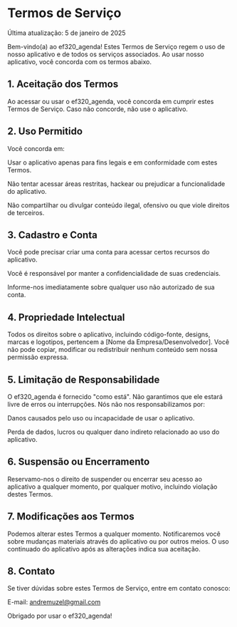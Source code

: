 # Termos de Serviço

Última atualização: 5 de janeiro de 2025

Bem-vindo(a) ao ef320_agenda! Estes Termos de Serviço regem o uso de nosso aplicativo e de todos os serviços associados. Ao usar nosso aplicativo, você concorda com os termos abaixo.

## 1. Aceitação dos Termos

Ao acessar ou usar o ef320_agenda, você concorda em cumprir estes Termos de Serviço. Caso não concorde, não use o aplicativo.

## 2. Uso Permitido

Você concorda em:

Usar o aplicativo apenas para fins legais e em conformidade com estes Termos.

Não tentar acessar áreas restritas, hackear ou prejudicar a funcionalidade do aplicativo.

Não compartilhar ou divulgar conteúdo ilegal, ofensivo ou que viole direitos de terceiros.

## 3. Cadastro e Conta

Você pode precisar criar uma conta para acessar certos recursos do aplicativo.

Você é responsável por manter a confidencialidade de suas credenciais.

Informe-nos imediatamente sobre qualquer uso não autorizado de sua conta.

## 4. Propriedade Intelectual

Todos os direitos sobre o aplicativo, incluindo código-fonte, designs, marcas e logotipos, pertencem a [Nome da Empresa/Desenvolvedor]. Você não pode copiar, modificar ou redistribuir nenhum conteúdo sem nossa permissão expressa.

## 5. Limitação de Responsabilidade

O ef320_agenda é fornecido "como está". Não garantimos que ele estará livre de erros ou interrupções. Nós não nos responsabilizamos por:

Danos causados pelo uso ou incapacidade de usar o aplicativo.

Perda de dados, lucros ou qualquer dano indireto relacionado ao uso do aplicativo.

## 6. Suspensão ou Encerramento

Reservamo-nos o direito de suspender ou encerrar seu acesso ao aplicativo a qualquer momento, por qualquer motivo, incluindo violação destes Termos.

## 7. Modificações aos Termos

Podemos alterar estes Termos a qualquer momento. Notificaremos você sobre mudanças materiais através do aplicativo ou por outros meios. O uso continuado do aplicativo após as alterações indica sua aceitação.

## 8. Contato

Se tiver dúvidas sobre estes Termos de Serviço, entre em contato conosco:

E-mail: andremuzel@gmail.com

Obrigado por usar o ef320_agenda!
